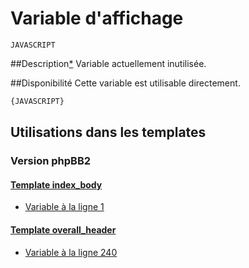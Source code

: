# Variable d'affichage
```
JAVASCRIPT
```


##Description[*](https://fa-tvars.appspot.com/var/JAVASCRIPT)
Variable actuellement inutilisée.

##Disponibilité
Cette variable est utilisable directement.

```html
{JAVASCRIPT}
```

## Utilisations dans les templates

### Version phpBB2

#### [Template index_body](subsilver/index_body.md#readme)
* [Variable &agrave; la ligne 1](../subsilver/index_body.tpl#L1)

#### [Template overall_header](subsilver/overall_header.md#readme)
* [Variable &agrave; la ligne 240](../subsilver/overall_header.tpl#L240)